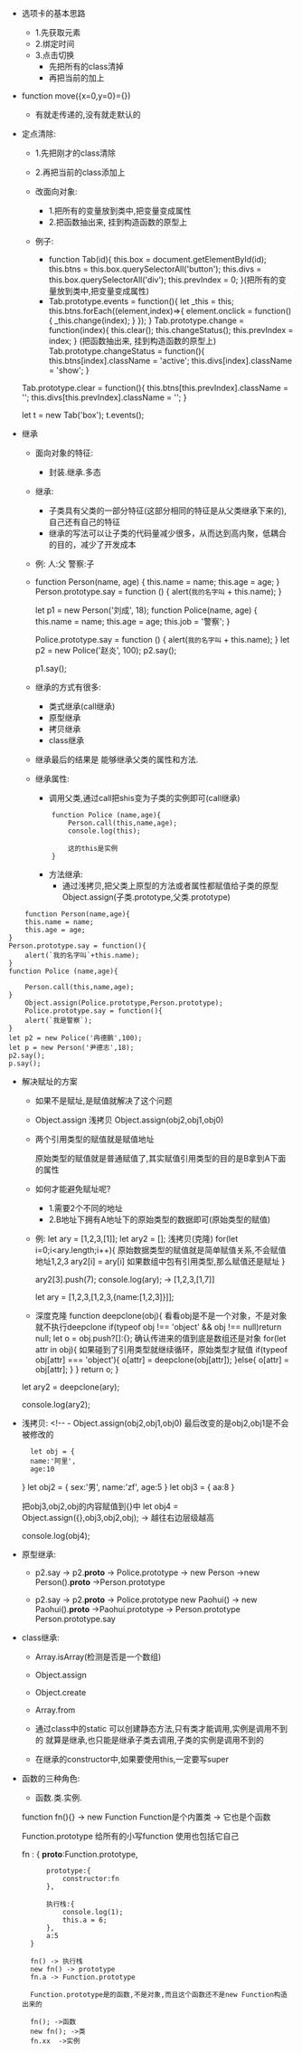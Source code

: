 - 选项卡的基本思路
    - 1.先获取元素
    - 2.绑定时间
    - 3.点击切换
        - 先把所有的class清掉
        - 再把当前的加上
- function move({x=0,y=0}={})
    - 有就走传递的,没有就走默认的

- 定点清除:
    - 1.先把刚才的class清除
    - 2.再把当前的class添加上

    - 改面向对象:
        - 1.把所有的变量放到类中,把变量变成属性
        - 2.把函数抽出来, 挂到构造函数的原型上

    - 例子:
        - function Tab(id){
            this.box = document.getElementById(id);
            this.btns = this.box.querySelectorAll('button');
            this.divs = this.box.querySelectorAll('div');
            this.prevIndex = 0;
        }(把所有的变量放到类中,把变量变成属性)
        - Tab.prototype.events = function(){
        let _this = this;
        this.btns.forEach((element,index)=>{
            element.onclick = function(){
                _this.change(index);
            }
        });
    }
    Tab.prototype.change = function(index){
        this.clear();
        this.changeStatus();
        this.prevIndex = index;
    }
        (把函数抽出来, 挂到构造函数的原型上)
    Tab.prototype.changeStatus = function(){
        this.btns[index].className = 'active';
        this.divs[index].className = 'show';
    }

    Tab.prototype.clear = function(){
        this.btns[this.prevIndex].className = '';
        this.divs[this.prevIndex].className = '';
    }

    let t = new Tab('box');
    t.events();

- 继承
    - 面向对象的特征:
        - 封装.继承.多态
    
     - 继承:
        - 子类具有父类的一部分特征(这部分相同的特征是从父类继承下来的),自己还有自己的特征
        - 继承的写法可以让子类的代码量减少很多，从而达到高内聚，低耦合的目的，减少了开发成本

     - 例: 人:父
        警察:子

     -  function Person(name, age) {
            this.name = name;
            this.age = age;
        }
        Person.prototype.say = function () {
            alert(`我的名字叫` + this.name);
        }

        let p1 = new Person('刘成', 18);
        function Police(name, age) {
            this.name = name;
            this.age = age;
            this.job = '警察';
        }
        
        Police.prototype.say = function () {
            alert(`我的名字叫` + this.name);
        }
        let p2 = new Police('赵炎', 100);
        p2.say();

        p1.say();

     - 继承的方式有很多:
        - 类式继承(call继承)
        - 原型继承
        - 拷贝继承
        - class继承

    - 继承最后的结果是 能够继承父类的属性和方法.

    - 继承属性:
        - 调用父类,通过call把shis变为子类的实例即可(call继承)
        ```
            function Police (name,age){
                Person.call(this,name,age);
                console.log(this);

                这的this是实例
            }
        ```

        - 方法继承:
            - 通过浅拷贝,把父类上原型的方法或者属性都赋值给子类的原型
            Object.assign(子类.prototype,父类.prototype)
<!-- 
        - Police.prototype = Person.prototype; 
        上面的这种写法是不可取的,因为2个原型赋址了,修改A就会影响B
        -->

        function Person(name,age){
        this.name = name;
        this.age = age;
    }
    Person.prototype.say = function(){
        alert(`我的名字叫`+this.name);
    }
    function Police (name,age){

        Person.call(this,name,age);   
    }
        Object.assign(Police.prototype,Person.prototype);
        Police.prototype.say = function(){
        alert(`我是警察`);
    }
    let p2 = new Police('冉德鹏',100);
    let p = new Person('尹德志',18);
    p2.say();
    p.say();

- 解决赋址的方案
    - 如果不是赋址,是赋值就解决了这个问题

    - Object.assign  浅拷贝
        Object.assign(obj2,obj1,obj0)
        <!-- 从右往左浅拷贝对象的属性,可以放若干对象 -->

    - 两个引用类型的赋值就是赋值地址

        原始类型的赋值就是普通赋值了,其实赋值引用类型的目的是B拿到A下面的属性

    - 如何才能避免赋址呢?
        - 1.需要2个不同的地址
        - 2.B地址下拥有A地址下的原始类型的数据即可(原始类型的赋值)

    - 例:
        let ary = [1,2,3,[1]];
        let ary2 = [];
        浅拷贝(克隆)
        for(let i=0;i<ary.length;i++){
            原始数据类型的赋值就是简单赋值关系,不会赋值地址1,2,3
            ary2[i] = ary[i]
            如果数组中包有引用类型,那么赋值还是赋址
        }
        
    
        ary2[3].push(7);
        console.log(ary); -> [1,2,3,[1,7]]

        let ary = [1,2,3,[1,2,3,{name:[1,2,3]}]];

    - 深度克隆
    function deepclone(obj){
        看看obj是不是一个对象，不是对象就不执行deepclone
        if(typeof obj !== 'object' && obj !== null)return null;
        let o = obj.push?[]:{}; 确认传进来的值到底是数组还是对象
        for(let attr in obj){
            如果碰到了引用类型就继续循环，原始类型才赋值
            if(typeof obj[attr] === 'object'){
                o[attr] = deepclone(obj[attr]);
            }else{
                o[attr] = obj[attr];
            }
        }
        return o;
    }

    let ary2 = deepclone(ary);
  
    console.log(ary2);

- 浅拷贝:
        <!-- - Object.assign(obj2,obj1,obj0)
        最后改变的是obj2,obj1是不会被修改的

        let obj = {
        name:'阿里',
        age:10
    }
        let obj2 = {
        sex:'男',
        name:'zf',
        age:5
    }
        let obj3 = {
        aa:8
    }

    把obj3,obj2,obj的内容赋值到{}中
    let obj4 = Object.assign({},obj3,obj2,obj); -> 越往右边层级越高

    console.log(obj4);


- 原型继承:

    - p2.say -> p2.__proto__ -> Police.prototype -> 
    new Person ->new Person().__proto__ ->Person.prototype
 
    - p2.say  -> p2.__proto__ -> Police.prototype
    new Paohui() -> new Paohui().__proto__ ->Paohui.prototype -> Person.prototype
     Person.prototype.say  


 - class继承:
    - Array.isArray(检测是否是一个数组)
    - Object.assign
    - Object.create
    - Array.from

    - 通过class中的static 可以创建静态方法,只有类才能调用,实例是调用不到的
    就算是继承,也只能是继承子类去调用,子类的实例是调用不到的
    - 在继承的constructor中,如果要使用this,一定要写super

- 函数的三种角色:
    - 函数.类.实例.

    function fn(){} -> new Function
    Function是个内置类 -> 它也是个函数

    Function.prototype 给所有的小写function 使用也包括它自己

    fn : {
            __proto__:Function.prototype,

            prototype:{
                constructor:fn
            },

            执行栈:{
                console.log(1);
                this.a = 6;
            },
            a:5
        }

        fn() -> 执行栈
        new fn() -> prototype
        fn.a -> Function.prototype

        Function.prototype是的函数,不是对象,而且这个函数还不是new Function构造出来的

        fn(); ->函数
        new fn(); ->类
        fn.xx  ->实例

